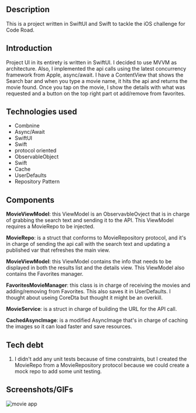 ## **Description**

This is a project written in SwiftUI and Swift to tackle the iOS challenge for Code Road.

## **Introduction**

Project UI in its entirety is written in SwiftUI. 
I decided to use MVVM as architecture. Also, I implemented the api calls using the latest concurrency framework from Apple, async/await. I have a ContentView that shows the Search bar and when you type a movie name, it hits the api and returns the movie found. Once you tap on the movie, I show the details with what was requested and a button on the top right part ot add/remove from favorites.

## **Technologies used**
- Combnine
- Async/Await
- SwiftUI
- Swift
- protocol oriented
- ObservableObject
- Swift
- Cache
- UserDefaults
- Repository Pattern

## **Components**
**MovieViewModel**: this ViewModel is an ObservavbleOvject that is in charge of grabbing the search text and sending it to the API. This ViewModel requires a MovieRepo to be injected.

**MovieRepo**: is a struct that conforms to MovieRepository protocol, and it's in charge of sending the api call with the search text and updating a published var that refreshes the main view.

**MovieViewModel**: this ViewModel contains the info that needs to be displayed in both the results list and the details view. This ViewModel also contains the Favorites manager.

**FavoritesMovieManager**: this class is in charge of receiving the movies and adding/removing from Favorites. This also saves it in UserDefaults. I thought about useing CoreDta but thought it might be an overkill.

**MovieService**: is a struct in charge of building the URL for the API call.

**CachedAsyncImage**: is a modified AsyncImage that's in charge of caching the images so it can load faster and save resources.


## **Tech debt**

1. I didn't add any unit tests because of time constraints, but I created the MovieRepo from a MovieRepository protocol because we could create a mock repo to add some unit testing.

## **Screenshots/GIFs**
![movie app](https://github.com/user-attachments/assets/f90bf504-04ea-464f-90f5-aadc71fee427)
